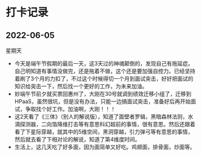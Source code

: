 # 打卡记录

## 2022-06-05

星期天

* 今天是端午节假期的最后一天，这3天过的神魂颠倒的，发现自己有拖延症。自己明知道有事情没做完，还是拖着不做，这个还是要加强自控力。已经坚持着刷了3个月的力扣了，不过这个时候得切一个月到面试突击，好好把面试的知识给突击一下，然后找一个更好的工作，为未来加油。
* 妙端午节前夕就买票回惠州了，大刚在30号就调到绩效迁移小组了，迁移到HPaaS，虽然很坑，但是没有办法，只能一边搞面试突击，准备好后再开始面试，争取找个好工作。加油啊，大刚！！！
* 这2天看了《三体》（别人的解说版），知道了面壁者罗辑，黑暗森林法则，水滴探测器，二向箔降维打击等有意思科幻超前的事情，很有意思。然后还跟着看了下星际穿越，就其中的5维空间，黑洞穿越，引力弹弓等有意思的事情，然后就去看了下相对论的解说，知道了第4维度时间。
* 生活上，这几天吃了好多面，因为面简单又好吃。鸡翅面，排骨面，炒面等。

